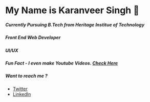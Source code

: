 <h1>My Name is Karanveer Singh 👋</h1>
<h5>Currently Pursuing B.Tech from Heritage Institue of Technology</h5>
<h5>Front End Web Developer</h5>
<h5>UI/UX</h5>
<h5>Fun Fact - I even make Youtube Videos. <a href = "https://www.youtube.com/channel/UC7ZNICAxtRF1osA6i8KMZsw?view_as=subscriber">Check Here</a></h5>
<div>
  <h5>Want to reach me ?</h5>
  <ul>
    <li><a href = "https://twitter.com/kay_vee_khatra">Twitter</a></li>
    <li><a href = "https://www.linkedin.com/in/karanveer-singh-102153174/">LinkedIn</a></li> 
  </ul>  
</div>
<!--
**Kayvee08/Kayvee08** is a ✨ _special_ ✨ repository because its `README.md` (this file) appears on your GitHub profile.

Here are some ideas to get you started:

- 🔭 I’m currently working on ...
- 🌱 I’m currently learning ...
- 👯 I’m looking to collaborate on ...
- 🤔 I’m looking for help with ...
- 💬 Ask me about ...
- 📫 How to reach me: ...
- 😄 Pronouns: ...
- ⚡ Fun fact: ...
-->
